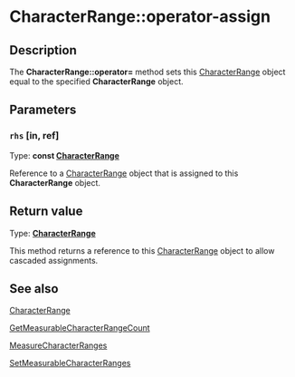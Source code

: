 # CharacterRange::operator-assign

## Description

The **CharacterRange::operator=** method sets this [CharacterRange](https://learn.microsoft.com/windows/desktop/api/gdiplustypes/nl-gdiplustypes-characterrange) object equal to the specified **CharacterRange** object.

## Parameters

### `rhs` [in, ref]

Type: **const [CharacterRange](https://learn.microsoft.com/windows/desktop/api/gdiplustypes/nl-gdiplustypes-characterrange)**

Reference to a [CharacterRange](https://learn.microsoft.com/windows/desktop/api/gdiplustypes/nl-gdiplustypes-characterrange) object that is assigned to this **CharacterRange** object.

## Return value

Type: **[CharacterRange](https://learn.microsoft.com/windows/desktop/api/gdiplustypes/nl-gdiplustypes-characterrange)**

This method returns a reference to this [CharacterRange](https://learn.microsoft.com/windows/desktop/api/gdiplustypes/nl-gdiplustypes-characterrange) object to allow cascaded assignments.

## See also

[CharacterRange](https://learn.microsoft.com/windows/desktop/api/gdiplustypes/nl-gdiplustypes-characterrange)

[GetMeasurableCharacterRangeCount](https://learn.microsoft.com/windows/desktop/api/gdiplusstringformat/nf-gdiplusstringformat-stringformat-getmeasurablecharacterrangecount)

[MeasureCharacterRanges](https://learn.microsoft.com/windows/desktop/api/gdiplusgraphics/nf-gdiplusgraphics-graphics-measurecharacterranges)

[SetMeasurableCharacterRanges](https://learn.microsoft.com/windows/desktop/api/gdiplusstringformat/nf-gdiplusstringformat-stringformat-setmeasurablecharacterranges)
